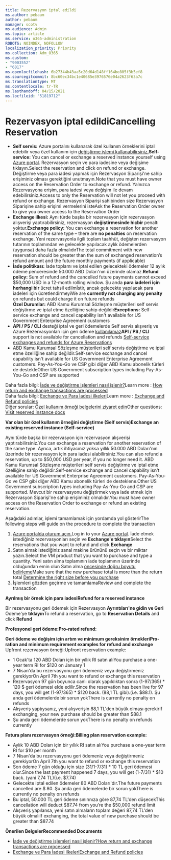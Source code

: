 ```yaml
---
title: Rezervasyon iptal edildi
ms.author: pebaum
author: pebaum
manager: scotv
ms.audience: Admin
ms.topic: article
ms.service: o365-administration
ROBOTS: NOINDEX, NOFOLLOW
localization_priority: Priority
ms.collection: Adm_O365
ms.custom:
- "9003552"
- "6817"
ms.openlocfilehash: 6b27344b43aa5c20d64d148ff164be805f3b5ef8
ms.sourcegitcommit: 8bc60ec34bc1e40685e3976576e04a2623f63a7c
ms.translationtype: MT
ms.contentlocale: tr-TR
ms.lasthandoff: 04/15/2021
ms.locfileid: "51819712"
---
```

# <a name="cancelling-reservation"></a><span data-ttu-id="a81f4-102">Rezervasyon iptal edildi</span><span class="sxs-lookup"><span data-stu-id="a81f4-102">Cancelling Reservation</span></span>

- <span data-ttu-id="a81f4-103">**Self servis:** Azure portalını kullanarak özel kullanım örneklerini iptal edebilir veya özel kullanım için [değiştirme işlemi kullanabilirsiniz.](https://portal.azure.com/#blade/Microsoft_Azure_Reservations/ReservationsBrowseBlade)</span><span class="sxs-lookup"><span data-stu-id="a81f4-103">**Self-service:** You can cancel or exchange a reserved instance yourself using [Azure portal](https://portal.azure.com/#blade/Microsoft_Azure_Reservations/ReservationsBrowseBlade).</span></span> <span data-ttu-id="a81f4-104">Rezervasyon seçin ve para iadesine veya değişime tıklayın.</span><span class="sxs-lookup"><span data-stu-id="a81f4-104">Select the reservation and click on refund or exchange.</span></span> <span data-ttu-id="a81f4-105">Değiştirme veya para iadesi yapmak için Rezervasyon Siparişi'ne sahip erişiminiz olması gerektiğini unutmayın.</span><span class="sxs-lookup"><span data-stu-id="a81f4-105">Note that you must have owner access on the Reservation Order to exchange or refund.</span></span> <span data-ttu-id="a81f4-106">Yalnızca Rezervasyona erişim, para iadesi veya değişim ile devam edebilirsiniz.</span><span class="sxs-lookup"><span data-stu-id="a81f4-106">Access to only the Reservation will not let you proceed with refund or exchange.</span></span> <span data-ttu-id="a81f4-107">Rezervasyon Siparişi sahibinden size Rezervasyon Siparişine sahip erişimi vermelerini iste</span><span class="sxs-lookup"><span data-stu-id="a81f4-107">Ask the Reservation Order owner to give you owner access to the Reservation Order</span></span>
- <span data-ttu-id="a81f4-108">**Exchange ilkesi:** Aynı türde başka bir rezervasyon için rezervasyon alışverişi yaptırabilirsiniz, rezervasyon **değiştirmesinde hiçbir** penaltı yoktur.</span><span class="sxs-lookup"><span data-stu-id="a81f4-108">**Exchange policy:** You can exchange a reservation for another reservation of the same type – there are **no penalties** on reservation exchange.</span></span> <span data-ttu-id="a81f4-109">Yeni rezervasyonla ilgili toplam taahhüt, değişten rezervasyon tutarının toplamından ve gelecekte yapılacak aylık ödemelerden (uygunsa) daha fazla olmalıdır</span><span class="sxs-lookup"><span data-stu-id="a81f4-109">The total commitment with new reservation should be greater than the sum of exchanged reservation’s refund amount and the future monthly payments (if applicable)</span></span>
- <span data-ttu-id="a81f4-110">**İade politikası:** İade toplamı ve iptal edilen gelecekteki ödemeler 12 aylık ödeme penceresinde 50.000 ABD Doları'nın üzerinde olamaz.</span><span class="sxs-lookup"><span data-stu-id="a81f4-110">**Refund policy:** Sum of refund and the cancelled future payments cannot exceed $50,000 USD in a 12-month rolling window.</span></span> <span data-ttu-id="a81f4-111">Şu anda **para iadeleri için herhangi bir** ücret tahsil edilmİstir, ancak gelecekte yapılacak para iadeleri için ücretlendirmeyi</span><span class="sxs-lookup"><span data-stu-id="a81f4-111">We are **currently not charging any penalty** on refunds but could charge it on future refunds</span></span>  
    <span data-ttu-id="a81f4-112">**Özel Durumlar:** ABD Kamu Kurumsal Sözleşme müşterileri self servis değiştirme ve iptal etme özelliğine sahip değildir</span><span class="sxs-lookup"><span data-stu-id="a81f4-112">**Exceptions:** Self-service exchange and cancel capability isn't available for US Government Enterprise Agreement customers</span></span>
- <span data-ttu-id="a81f4-113">**API / PS / CLI** desteği iptal ve geri ödemelerde Self servis alışveriş ve Azure Rezervasyonları için geri ödeme [kullanılamaz](https://docs.microsoft.com/azure/cost-management-billing/reservations/exchange-and-refund-azure-reservations?WT.mc_id=Portal-Microsoft_Azure_Support)</span><span class="sxs-lookup"><span data-stu-id="a81f4-113">**API / PS / CLI** support is not available for cancellation and refunds [Self-service exchanges and refunds for Azure Reservations](https://docs.microsoft.com/azure/cost-management-billing/reservations/exchange-and-refund-azure-reservations?WT.mc_id=Portal-Microsoft_Azure_Support)</span></span>
- <span data-ttu-id="a81f4-114">ABD Kamu Kurumsal Sözleşme müşterileri self servis değiştirme ve iptal etme özelliğine sahip değildir.</span><span class="sxs-lookup"><span data-stu-id="a81f4-114">Self-service exchange and cancel capability isn't available for US Government Enterprise Agreement customers.</span></span> <span data-ttu-id="a81f4-115">Pay-As-You-Go ve CSP gibi diğer ABD Kamu abonelik türleri de destekle</span><span class="sxs-lookup"><span data-stu-id="a81f4-115">Other US Government subscription types including Pay-As-You-Go and CSP are supported</span></span>

<span data-ttu-id="a81f4-116">Daha fazla bilgi: [İade ve değiştirme işlemleri nasıl işlenir?](https://docs.microsoft.com/azure/billing/billing-azure-reservations-self-service-exchange-and-refund?WT.mc_id=Portal-Microsoft_Azure_Support#how-return-and-exchange-transactions-are-processed)</span><span class="sxs-lookup"><span data-stu-id="a81f4-116">Learn more : [How return and exchange transactions are processed](https://docs.microsoft.com/azure/billing/billing-azure-reservations-self-service-exchange-and-refund?WT.mc_id=Portal-Microsoft_Azure_Support#how-return-and-exchange-transactions-are-processed)</span></span>  
<span data-ttu-id="a81f4-117">Daha fazla bilgi: [Exchange ve Para İadesi ilkeleri](https://docs.microsoft.com/azure/billing/billing-azure-reservations-self-service-exchange-and-refund?WT.mc_id=Portal-Microsoft_Azure_Support#exchange-policies)</span><span class="sxs-lookup"><span data-stu-id="a81f4-117">Learn more : [Exchange and Refund policies](https://docs.microsoft.com/azure/billing/billing-azure-reservations-self-service-exchange-and-refund?WT.mc_id=Portal-Microsoft_Azure_Support#exchange-policies)</span></span>  
<span data-ttu-id="a81f4-118">Diğer sorular: [Özel kullanım örneği belgelerini ziyaret edin](https://docs.microsoft.com/azure/billing/billing-save-compute-costs-reservations?WT.mc_id=Portal-Microsoft_Azure_Support)</span><span class="sxs-lookup"><span data-stu-id="a81f4-118">Other questions: [Visit reserved instance docs](https://docs.microsoft.com/azure/billing/billing-save-compute-costs-reservations?WT.mc_id=Portal-Microsoft_Azure_Support)</span></span>

<span data-ttu-id="a81f4-119">**Var olan bir özel kullanım örneğini değiştirme (Self servis)**</span><span class="sxs-lookup"><span data-stu-id="a81f4-119">**Exchange an existing reserved instance (Self-service)**</span></span>

<span data-ttu-id="a81f4-120">Aynı türde başka bir rezervasyon için rezervasyon alışverişi yaptırabilirsiniz.</span><span class="sxs-lookup"><span data-stu-id="a81f4-120">You can exchange a reservation for another reservation of the same type.</span></span> <span data-ttu-id="a81f4-121">Ayrıca, artık ihtiyacınız yoksa yıllık 50.000 ABD Doları'nın üzerinde bir rezervasyon için para iadesi alabilirsiniz.</span><span class="sxs-lookup"><span data-stu-id="a81f4-121">You can also refund a reservation, up to $50,000 USD per year, if you no longer need it.</span></span> <span data-ttu-id="a81f4-122">ABD Kamu Kurumsal Sözleşme müşterileri self servis değiştirme ve iptal etme özelliğine sahip değildir.</span><span class="sxs-lookup"><span data-stu-id="a81f4-122">Self-service exchange and cancel capability isn't available for US Government Enterprise Agreement customers.</span></span> <span data-ttu-id="a81f4-123">Pay-As-You-Go ve CSP gibi diğer ABD Kamu abonelik türleri de desteklene.</span><span class="sxs-lookup"><span data-stu-id="a81f4-123">Other US Government subscription types including Pay-As-You-Go and CSP are supported.</span></span> <span data-ttu-id="a81f4-124">Mevcut bir rezervasyonu değiştirmek veya iade etmek için Rezervasyon Siparişi'ne sahip erişiminiz olmalıdır.</span><span class="sxs-lookup"><span data-stu-id="a81f4-124">You must have owner access on the Reservation Order to exchange or refund an existing reservation.</span></span>

<span data-ttu-id="a81f4-125">Aşağıdaki adımlar, işlemi tamamlamak için yordamda yol gösterir</span><span class="sxs-lookup"><span data-stu-id="a81f4-125">The following steps will guide on the procedure to complete the transaction</span></span>

1. <span data-ttu-id="a81f4-126">[Azure portalda oturum açın.](https://portal.azure.com/#blade/Microsoft_Azure_Reservations/ReservationsBrowseBlade)</span><span class="sxs-lookup"><span data-stu-id="a81f4-126">Log in to your [Azure portal](https://portal.azure.com/#blade/Microsoft_Azure_Reservations/ReservationsBrowseBlade).</span></span> <span data-ttu-id="a81f4-127">İade etmek istediğiniz rezervasyonları seçin ve **Exchange'e tıklayın**</span><span class="sxs-lookup"><span data-stu-id="a81f4-127">Select the reservations that you want to refund and click **Exchange**</span></span>
2. <span data-ttu-id="a81f4-128">Satın almak istediğiniz sanal makine ürününü seçin ve bir miktar yazın.</span><span class="sxs-lookup"><span data-stu-id="a81f4-128">Select the VM product that you want to purchase and type a quantity.</span></span> <span data-ttu-id="a81f4-129">Yeni satın alma toplamının iade toplamının üzerinde olduğundan emin olun Satın alma [öncesinde doğru boyutu belirleme](https://docs.microsoft.com/azure/virtual-machines/windows/prepay-reserved-vm-instances?WT.mc_id=Portal-Microsoft_Azure_Support#determine-the-right-vm-size-before-you-buy)</span><span class="sxs-lookup"><span data-stu-id="a81f4-129">Make sure that the new purchase total is more than the return total [Determine the right size before you purchase](https://docs.microsoft.com/azure/virtual-machines/windows/prepay-reserved-vm-instances?WT.mc_id=Portal-Microsoft_Azure_Support#determine-the-right-vm-size-before-you-buy)</span></span>
3. <span data-ttu-id="a81f4-130">İşlemleri gözden geçirme ve tamamlama</span><span class="sxs-lookup"><span data-stu-id="a81f4-130">Review and complete the transaction</span></span>

<span data-ttu-id="a81f4-131">**Ayrılmış bir örnek için para iadesi**</span><span class="sxs-lookup"><span data-stu-id="a81f4-131">**Refund for a reserved instance**</span></span>

<span data-ttu-id="a81f4-132">Bir rezervasyonu geri ödemek için Rezervasyon **Ayrıntıları'ne gidin ve Geri** Ödeme'ye **tıklayın**</span><span class="sxs-lookup"><span data-stu-id="a81f4-132">To refund a reservation, go to **Reservation Details** and click **Refund**</span></span>

<span data-ttu-id="a81f4-133">**Profesyonel geri ödeme:**</span><span class="sxs-lookup"><span data-stu-id="a81f4-133">**Pro-rated refund:**</span></span>

<span data-ttu-id="a81f4-134">**Geri ödeme ve değişim için artım ve minimum gereksinim örnekleri**</span><span class="sxs-lookup"><span data-stu-id="a81f4-134">**Pro-ration and minimum requirement examples for refund and exchange**</span></span>  
<span data-ttu-id="a81f4-135">Upfront rezervasyon örneği:</span><span class="sxs-lookup"><span data-stu-id="a81f4-135">Upfront reservation example:</span></span>

- <span data-ttu-id="a81f4-136">1 Ocak'ta 120 ABD Doları için bir yıllık RI satın alı</span><span class="sxs-lookup"><span data-stu-id="a81f4-136">You purchase a one-year term RI for $120 on January 1</span></span>
- <span data-ttu-id="a81f4-137">7 Nisan'da bu rezervasyonu geri ödemeniz veya değiştirmeniz gerekiyor</span><span class="sxs-lookup"><span data-stu-id="a81f4-137">On April 7th you want to refund or exchange this reservation</span></span>
- <span data-ttu-id="a81f4-138">Rezervasyon 97 gün boyunca canlı olarak yapıldıktan sonra (1-97/365) \* 120 $ geri ödemesi elde edilir.</span><span class="sxs-lookup"><span data-stu-id="a81f4-138">Since the reservation has been live for 97 days, you will get (1-97/365) \* $120 back.</span></span> <span data-ttu-id="a81f4-139">(88,1 TL gibi).</span><span class="sxs-lookup"><span data-stu-id="a81f4-139">(i.e. $88.1).</span></span> <span data-ttu-id="a81f4-140">Şu anda geri ödemelerde bir sorun yok</span><span class="sxs-lookup"><span data-stu-id="a81f4-140">There is currently no penalty on refunds</span></span>
- <span data-ttu-id="a81f4-141">Alışveriş yaptıysanız, yeni alışverişin 88,1 TL'den büyük olması gerekir</span><span class="sxs-lookup"><span data-stu-id="a81f4-141">If exchanging, your new purchase should be greater than $88.1</span></span>
- <span data-ttu-id="a81f4-142">Şu anda geri ödemelerde sorun yok</span><span class="sxs-lookup"><span data-stu-id="a81f4-142">There is no penalty on refunds currently</span></span>

<span data-ttu-id="a81f4-143">**Fatura planı rezervasyon örneği:**</span><span class="sxs-lookup"><span data-stu-id="a81f4-143">**Billing plan reservation example:**</span></span>

- <span data-ttu-id="a81f4-144">Aylık 10 ABD Doları için bir yıllık RI satın alı</span><span class="sxs-lookup"><span data-stu-id="a81f4-144">You purchase a one-year term RI for $10 per month</span></span>
- <span data-ttu-id="a81f4-145">7 Nisan'da bu rezervasyonu geri ödemeniz veya değiştirmeniz gerekiyor</span><span class="sxs-lookup"><span data-stu-id="a81f4-145">On April 7th you want to refund or exchange this reservation</span></span>
- <span data-ttu-id="a81f4-146">Son ödeme 7 gün olduğu için size (31/1-7/31) \* 10 TL geri ödemesi olur.</span><span class="sxs-lookup"><span data-stu-id="a81f4-146">Since the last payment happened 7 days, you will get (1-7/31) \* $10 back.</span></span> <span data-ttu-id="a81f4-147">(yani 7,74 TL)</span><span class="sxs-lookup"><span data-stu-id="a81f4-147">(i.e. $7.74)</span></span>
- <span data-ttu-id="a81f4-148">Gelecekte iptal edilen ödemeler 80 ABD Doları'dır.</span><span class="sxs-lookup"><span data-stu-id="a81f4-148">The future payments cancelled are $ 80.</span></span> <span data-ttu-id="a81f4-149">Şu anda geri ödemelerde bir sorun yok</span><span class="sxs-lookup"><span data-stu-id="a81f4-149">There is currently no penalty on refunds</span></span>
- <span data-ttu-id="a81f4-150">Bu iptal, 50.000 TL geri ödeme sınırınıza göre 87,74 TL'den düşecek</span><span class="sxs-lookup"><span data-stu-id="a81f4-150">This cancellation will deduct $87.74 from you’re the $50,000 refund limit</span></span>
- <span data-ttu-id="a81f4-151">Alışveriş yapılansa, yeni satın almaların toplam değeri 87,74 TL'den büyük olmalı</span><span class="sxs-lookup"><span data-stu-id="a81f4-151">If exchanging, the total value of new purchase should be greater than $87.74</span></span>

<span data-ttu-id="a81f4-152">**Önerilen Belgeler**</span><span class="sxs-lookup"><span data-stu-id="a81f4-152">**Recommended Documents**</span></span>

- [<span data-ttu-id="a81f4-153">İade ve değiştirme işlemleri nasıl işlenir?</span><span class="sxs-lookup"><span data-stu-id="a81f4-153">How return and exchange transactions are processed</span></span>](https://docs.microsoft.com/azure/billing/billing-azure-reservations-self-service-exchange-and-refund?WT.mc_id=Portal-Microsoft_Azure_Support#how-return-and-exchange-transactions-are-processed)
- [<span data-ttu-id="a81f4-154">Exchange ve Para İadesi ilkeleri</span><span class="sxs-lookup"><span data-stu-id="a81f4-154">Exchange and Refund policies</span></span>](https://docs.microsoft.com/azure/billing/billing-azure-reservations-self-service-exchange-and-refund?WT.mc_id=Portal-Microsoft_Azure_Support#exchange-policies)